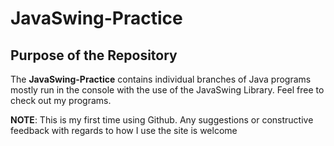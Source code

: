 # JavaSwing-Practice
## Purpose of the Repository
The **JavaSwing-Practice** contains individual branches of Java programs mostly run in the console with the use of the JavaSwing Library.
Feel free to check out my programs. 

**NOTE**: This is my first time using Github. Any suggestions or constructive feedback with regards to how I use the site is welcome
